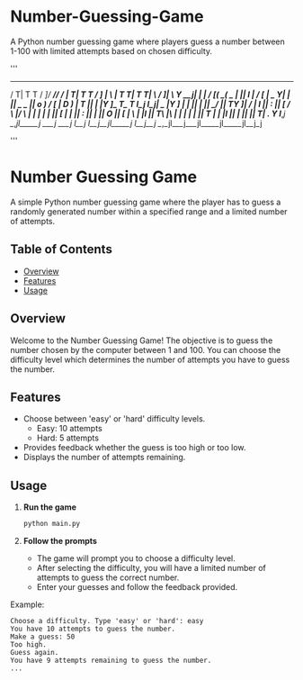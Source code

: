 # Number-Guessing-Game
A Python number guessing game where players guess a number between 1-100 with limited attempts based on chosen difficulty.

'''
  ____  __ __    ___  _____ _____     ______  __ __    ___      ____   __ __  ___ ___  ____     ___  ____  
 /    T|  T  T  /  _]/ ___// ___/    |      T|  T  T  /  _]    |    \ |  T  T|   T   T|    \   /  _]|    \ 
Y   __j|  |  | /  [_(   \_(   \_     |      ||  l  | /  [_     |  _  Y|  |  || _   _ ||  o  ) /  [_ |  D  )
|  T  ||  |  |Y    _]\__  T\__  T    l_j  l_j|  _  |Y    _]    |  |  ||  |  ||  \_/  ||     TY    _]|    / 
|  l_ ||  :  ||   [_ /  \ |/  \ |      |  |  |  |  ||   [_     |  |  ||  :  ||   |   ||  O  ||   [_ |    \ 
|     |l     ||     T\    |\    |      |  |  |  |  ||     T    |  |  |l     ||   |   ||     ||     T|  .  Y
l___,_j \__,_jl_____j \___j \___j      l__j  l__j__jl_____j    l__j__j \__,_jl___j___jl_____jl_____jl__j\_j

'''
# Number Guessing Game

A simple Python number guessing game where the player has to guess a randomly generated number within a specified range and a limited number of attempts.

## Table of Contents

- [Overview](#overview)
- [Features](#features)
- [Usage](#usage)


## Overview

Welcome to the Number Guessing Game! The objective is to guess the number chosen by the computer between 1 and 100. You can choose the difficulty level which determines the number of attempts you have to guess the number.

## Features

- Choose between 'easy' or 'hard' difficulty levels.
  - Easy: 10 attempts
  - Hard: 5 attempts
- Provides feedback whether the guess is too high or too low.
- Displays the number of attempts remaining.


## Usage

1. **Run the game**
    ```sh
    python main.py
    ```

2. **Follow the prompts**
    - The game will prompt you to choose a difficulty level.
    - After selecting the difficulty, you will have a limited number of attempts to guess the correct number.
    - Enter your guesses and follow the feedback provided.

Example:

```plaintext
Choose a difficulty. Type 'easy' or 'hard': easy
You have 10 attempts to guess the number.
Make a guess: 50
Too high.
Guess again.
You have 9 attempts remaining to guess the number.
...
